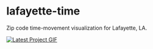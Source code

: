 # lafayette-time
Zip code time-movement visualization for Lafayette, LA.


[![Latest Project GIF](https://gifyu.com/images/laf-time-color.gif)](https://gifyu.com/image/MZyQ)
